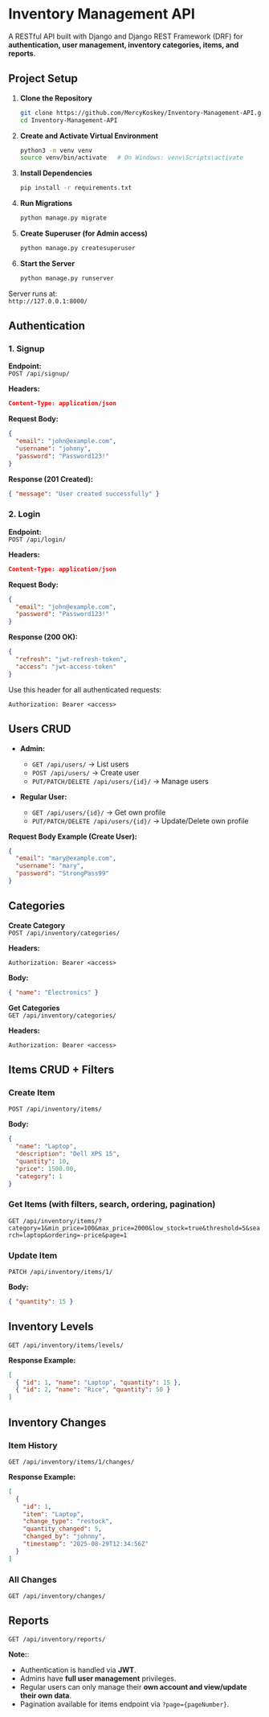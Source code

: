 # Inventory Management API

A RESTful API built with Django and Django REST Framework (DRF) for **authentication, user management, inventory categories, items, and reports**.  

## Project Setup

1. **Clone the Repository**
   ```bash
   git clone https://github.com/MercyKoskey/Inventory-Management-API.git
   cd Inventory-Management-API
   ```

2. **Create and Activate Virtual Environment**
   ```bash
   python3 -m venv venv
   source venv/bin/activate   # On Windows: venv\Scripts\activate
   ```

3. **Install Dependencies**
   ```bash
   pip install -r requirements.txt
   ```

4. **Run Migrations**
   ```bash
   python manage.py migrate
   ```

5. **Create Superuser (for Admin access)**
   ```bash
   python manage.py createsuperuser
   ```

6. **Start the Server**
   ```bash
   python manage.py runserver
   ```

Server runs at:  
 `http://127.0.0.1:8000/`  



## Authentication

### 1. Signup  
**Endpoint:**  
`POST /api/signup/`

**Headers:**
```json
Content-Type: application/json
```

**Request Body:**
```json
{
  "email": "john@example.com",
  "username": "johnny",
  "password": "Password123!"
}
```

**Response (201 Created):**
```json
{ "message": "User created successfully" }
```



### 2. Login  
**Endpoint:**  
`POST /api/login/`

**Headers:**
```json
Content-Type: application/json
```

**Request Body:**
```json
{
  "email": "john@example.com",
  "password": "Password123!"
}
```

**Response (200 OK):**
```json
{
  "refresh": "jwt-refresh-token",
  "access": "jwt-access-token"
}
```

Use this header for all authenticated requests:  
```
Authorization: Bearer <access>
```



## Users CRUD

- **Admin:**
  - `GET /api/users/` → List users
  - `POST /api/users/` → Create user
  - `PUT/PATCH/DELETE /api/users/{id}/` → Manage users  

- **Regular User:**
  - `GET /api/users/{id}/` → Get own profile
  - `PUT/PATCH/DELETE /api/users/{id}/` → Update/Delete own profile  

**Request Body Example (Create User):**
```json
{
  "email": "mary@example.com",
  "username": "mary",
  "password": "StrongPass99"
}
```



## Categories

**Create Category**  
`POST /api/inventory/categories/`

**Headers:**
```
Authorization: Bearer <access>
```

**Body:**
```json
{ "name": "Electronics" }
```
**Get Categories**  
`GET /api/inventory/categories/`

**Headers:**
```
Authorization: Bearer <access>
```


## Items CRUD + Filters

### Create Item
`POST /api/inventory/items/`

**Body:**
```json
{
  "name": "Laptop",
  "description": "Dell XPS 15",
  "quantity": 10,
  "price": 1500.00,
  "category": 1
}
```

### Get Items (with filters, search, ordering, pagination)
`GET /api/inventory/items/?category=1&min_price=100&max_price=2000&low_stock=true&threshold=5&search=laptop&ordering=-price&page=1`

### Update Item
`PATCH /api/inventory/items/1/`

**Body:**
```json
{ "quantity": 15 }
```



## Inventory Levels

`GET /api/inventory/items/levels/`

**Response Example:**
```json
[
  { "id": 1, "name": "Laptop", "quantity": 15 },
  { "id": 2, "name": "Rice", "quantity": 50 }
]
```



## Inventory Changes

### Item History
`GET /api/inventory/items/1/changes/`

**Response Example:**
```json
[
  {
    "id": 1,
    "item": "Laptop",
    "change_type": "restock",
    "quantity_changed": 5,
    "changed_by": "johnny",
    "timestamp": "2025-08-29T12:34:56Z"
  }
]
```

### All Changes
`GET /api/inventory/changes/`



## Reports

`GET /api/inventory/reports/`



**Note:**:  
- Authentication is handled via **JWT**.  
- Admins have **full user management** privileges.  
- Regular users can only manage their **own account and view/update their own data**.  
- Pagination available for items endpoint via `?page={pageNumber}`.  
